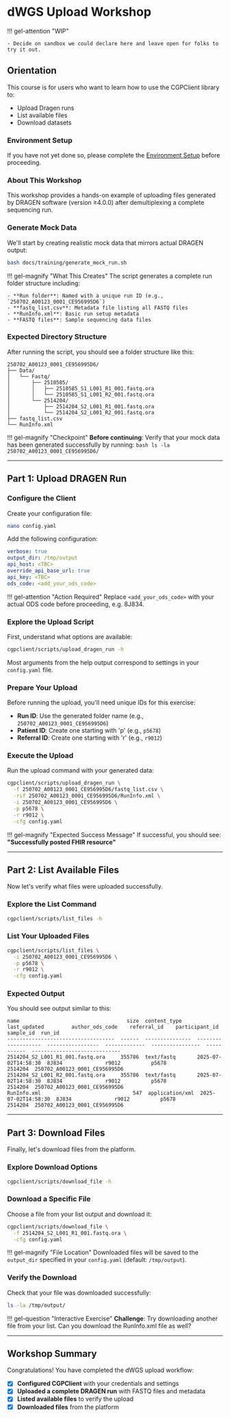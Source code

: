 # dWGS Upload Workshop

!!! gel-attention "WIP"

    - Decide on sandbox we could declare here and leave open for folks to try it out.

## Orientation

This course is for users who want to learn how to use the CGPClient library to:

* Upload Dragen runs
* List available files
* Download datasets

### Environment Setup

If you have not yet done so, please complete the [Environment Setup](../set_up/get_started.md) before proceeding.

### About This Workshop

This workshop provides a hands-on example of uploading files generated by DRAGEN software (version ≥4.0.0) after demultiplexing a complete sequencing run.

### Generate Mock Data

We'll start by creating realistic mock data that mirrors actual DRAGEN output:

```bash
bash docs/training/generate_mock_run.sh
```

!!! gel-magnify "What This Creates"
    The script generates a complete run folder structure including:
    
    - **Run folder**: Named with a unique run ID (e.g., `250702_A00123_0001_CE956995D6`)
    - **fastq_list.csv**: Metadata file listing all FASTQ files
    - **RunInfo.xml**: Basic run setup metadata
    - **FASTQ files**: Sample sequencing data files

### Expected Directory Structure

After running the script, you should see a folder structure like this:

```
250702_A00123_0001_CE956995D6/
├── Data/
│   └── Fastq/
│       ├── 2510585/
│       │   ├── 2510585_S1_L001_R1_001.fastq.ora
│       │   └── 2510585_S1_L001_R2_001.fastq.ora
│       └── 2514204/
│           ├── 2514204_S2_L001_R1_001.fastq.ora
│           └── 2514204_S2_L001_R2_001.fastq.ora
├── fastq_list.csv
└── RunInfo.xml
```

!!! gel-magnify "Checkpoint"
    **Before continuing**: Verify that your mock data has been generated successfully by running:
    ```bash
    ls -la 250702_A00123_0001_CE956995D6/
    ```

---

## Part 1: Upload DRAGEN Run

### Configure the Client

Create your configuration file:

```bash
nano config.yaml
```

Add the following configuration:

```yaml
verbose: true
output_dir: /tmp/output
api_host: <TBC>
override_api_base_url: true
api_key: <TBC>
ods_code: <add_your_ods_code>
```

!!! gel-attention "Action Required"
    Replace `<add_your_ods_code>` with your actual ODS code before proceeding, e.g. 8J834.

### Explore the Upload Script

First, understand what options are available:

```bash
cgpclient/scripts/upload_dragen_run -h
```

Most arguments from the help output correspond to settings in your `config.yaml` file.

### Prepare Your Upload

Before running the upload, you'll need unique IDs for this exercise:

- **Run ID**: Use the generated folder name (e.g., `250702_A00123_0001_CE956995D6`)
- **Patient ID**: Create one starting with 'p' (e.g., `p5678`)
- **Referral ID**: Create one starting with 'r' (e.g., `r9012`)

### Execute the Upload

Run the upload command with your generated data:

```bash
cgpclient/scripts/upload_dragen_run \
  -f 250702_A00123_0001_CE956995D6/fastq_list.csv \
  -rif 250702_A00123_0001_CE956995D6/RunInfo.xml \
  -i 250702_A00123_0001_CE956995D6 \
  -p p5678 \
  -r r9012 \
  -cfg config.yaml
```

!!! gel-magnify "Expected Success Message"
    If successful, you should see: **"Successfully posted FHIR resource"**

---

## Part 2: List Available Files

Now let's verify what files were uploaded successfully.

### Explore the List Command

```bash
cgpclient/scripts/list_files -h
```

### List Your Uploaded Files

```bash
cgpclient/scripts/list_files \
  -i 250702_A00123_0001_CE956995D6 \
  -p p5678 \
  -r r9012 \
  -cfg config.yaml
```

### Expected Output

You should see output similar to this:

```
name                                   size  content_type     last_updated         author_ods_code    referral_id    participant_id      sample_id  run_id
-----------------------------------  ------  ---------------  -------------------  -----------------  -------------  ----------------  -----------  -----------------------------
2514204_S2_L001_R1_001.fastq.ora     355786  text/fastq       2025-07-02T14:58:30  8J834              r9012          p5678                 2514204  250702_A00123_0001_CE956995D6
2514204_S2_L001_R2_001.fastq.ora     355786  text/fastq       2025-07-02T14:58:30  8J834              r9012          p5678                 2514204  250702_A00123_0001_CE956995D6
RunInfo.xml                              547  application/xml  2025-07-02T14:58:30  8J834              r9012          p5678                 2514204  250702_A00123_0001_CE956995D6
```

---

## Part 3: Download Files

Finally, let's download files from the platform.

### Explore Download Options

```bash
cgpclient/scripts/download_file -h
```

### Download a Specific File

Choose a file from your list output and download it:

```bash
cgpclient/scripts/download_file \
  -f 2514204_S2_L001_R1_001.fastq.ora \
  -cfg config.yaml
```

!!! gel-magnify "File Location"
    Downloaded files will be saved to the `output_dir` specified in your `config.yaml` (default: `/tmp/output`).

### Verify the Download

Check that your file was downloaded successfully:

```bash
ls -la /tmp/output/
```

!!! gel-question "Interactive Exercise"
    **Challenge**: Try downloading another file from your list. Can you download the RunInfo.xml file as well?

---

## Workshop Summary

Congratulations! You have completed the dWGS upload workflow:

- [x] **Configured CGPClient** with your credentials and settings
- [x] **Uploaded a complete DRAGEN run** with FASTQ files and metadata
- [x] **Listed available files** to verify the upload
- [x] **Downloaded files** from the platform